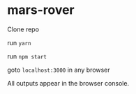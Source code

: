 # mars-rover

Clone repo

run `yarn`

run `npm start`

goto `localhost:3000` in any browser

All outputs appear in the browser console.